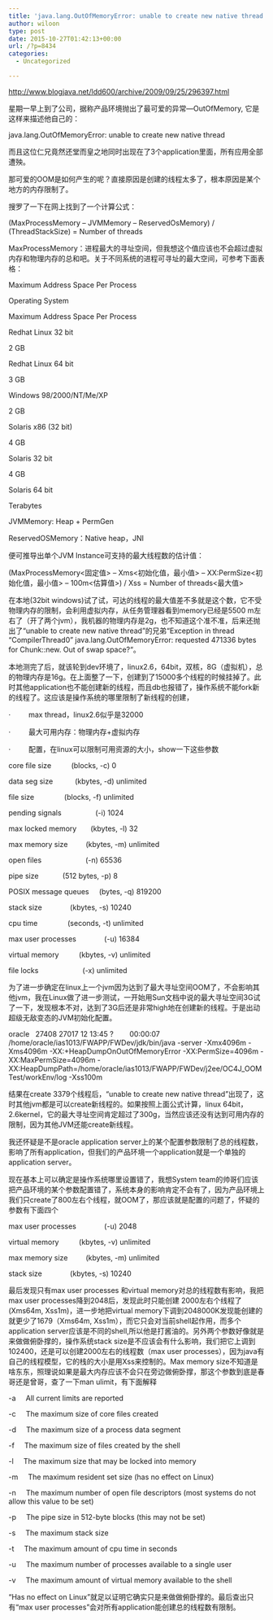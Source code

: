 ```yaml
---
title: 'java.lang.OutOfMemoryError: unable to create new native thread'
author: wiloon
type: post
date: 2015-10-27T01:42:13+00:00
url: /?p=8434
categories:
  - Uncategorized

---
```

http://www.blogjava.net/ldd600/archive/2009/09/25/296397.html

星期一早上到了公司，据称产品环境抛出了最可爱的异常—OutOfMemory, 它是这样来描述他自己的：

java.lang.OutOfMemoryError: unable to create new native thread

而且这位仁兄竟然还堂而皇之地同时出现在了3个application里面，所有应用全部遭殃。

那可爱的OOM是如何产生的呢？直接原因是创建的线程太多了，根本原因是某个地方的内存限制了。

搜罗了一下在网上找到了一个计算公式：

(MaxProcessMemory &#8211; JVMMemory – ReservedOsMemory) / (ThreadStackSize) = Number of threads

MaxProcessMemory：进程最大的寻址空间，但我想这个值应该也不会超过虚拟内存和物理内存的总和吧。关于不同系统的进程可寻址的最大空间，可参考下面表格：

Maximum Address Space Per Process
  
Operating System
  
Maximum Address Space Per Process
  
Redhat Linux 32 bit
  
2 GB
  
Redhat Linux 64 bit
  
3 GB
  
Windows 98/2000/NT/Me/XP
  
2 GB
  
Solaris x86 (32 bit)
  
4 GB
  
Solaris 32 bit
  
4 GB
  
Solaris 64 bit
  
Terabytes
  
JVMMemory: Heap + PermGen

ReservedOSMemory：Native heap，JNI

便可推导出单个JVM Instance可支持的最大线程数的估计值：

(MaxProcessMemory<固定值> – Xms<初始化值，最小值> – XX:PermSize<初始化值，最小值> – 100m<估算值>) / Xss = Number of threads<最大值>

在本地(32bit windows)试了试，可达的线程的最大值差不多就是这个数，它不受物理内存的限制，会利用虚拟内存，从任务管理器看到memory已经是5500 m左右了（开了两个jvm），我机器的物理内存是2g，也不知道这个准不准，后来还抛出了“unable to create new native thread”的兄弟“Exception in thread &#8220;CompilerThread0&#8221; java.lang.OutOfMemoryError: requested 471336 bytes for Chunk::new. Out of swap space?“。

本地测完了后，就该轮到dev环境了，linux2.6，64bit，双核，8G（虚拟机），总的物理内存是16g。在上面整了一下，创建到了15000多个线程的时候挂掉了。此时其他application也不能创建新的线程，而且db也报错了，操作系统不能fork新的线程了。这应该是操作系统的哪里限制了新线程的创建，

·         max thread，linux2.6似乎是32000

·         最大可用内存：物理内存+虚拟内存

·         配置，在linux可以限制可用资源的大小，show一下这些参数

core file size          (blocks, -c) 0

data seg size           (kbytes, -d) unlimited

file size               (blocks, -f) unlimited

pending signals                 (-i) 1024

max locked memory       (kbytes, -l) 32

max memory size         (kbytes, -m) unlimited

open files                      (-n) 65536

pipe size            (512 bytes, -p) 8

POSIX message queues     (bytes, -q) 819200

stack size              (kbytes, -s) 10240

cpu time               (seconds, -t) unlimited

max user processes              (-u) 16384

virtual memory          (kbytes, -v) unlimited

file locks                      (-x) unlimited
  
为了进一步确定在linux上一个jvm因为达到了最大寻址空间OOM了，不会影响其他jvm，我在Linux做了进一步测试，一开始用Sun文档中说的最大寻址空间3G试了一下，发现根本不对，达到了3G后还是非常high地在创建新的线程。于是出动超级无敌变态的JVM初始化配置。

oracle   27408 27017 12 13:45 ?        00:00:07 /home/oracle/ias1013/FWAPP/FWDev/jdk/bin/java -server -Xmx4096m -Xms4096m -XX:+HeapDumpOnOutOfMemoryError -XX:PermSize=4096m -XX:MaxPermSize=4096m -XX:HeapDumpPath=/home/oracle/ias1013/FWAPP/FWDev/j2ee/OC4J_OOMTest/workEnv/log -Xss100m
  
结果在create 3379个线程后，“unable to create new native thread”出现了，这时其他jvm都是可以create新线程的。如果按照上面公式计算，linux 64bit，2.6kernel，它的最大寻址空间肯定超过了300g，当然应该还没有达到可用内存的限制，因为其他JVM还能create新线程。

我还怀疑是不是oracle application server上的某个配置参数限制了总的线程数，影响了所有application，但我们的产品环境一个application就是一个单独的application server。

现在基本上可以确定是操作系统哪里设置错了，我想System team的帅哥们应该把产品环境的某个参数配置错了，系统本身的影响肯定不会有了，因为产品环境上我们只create了800左右个线程，就OOM了，那应该就是配置的问题了，怀疑的参数有下面四个

max user processes              (-u) 2048

virtual memory          (kbytes, -v) unlimited

max memory size         (kbytes, -m) unlimited

stack size              (kbytes, -s) 10240

最后发现只有max user processes 和virtual memory对总的线程数有影响，我把max user processes降到2048后，发现此时只能创建 2000左右个线程了(Xms64m, Xss1m)，进一步地把virtual memory下调到2048000K发现能创建的就更少了1679（Xms64m, Xss1m），而它只会对当前shell起作用，而多个application server应该是不同的shell,所以他是打酱油的。另外两个参数好像就是来做做俯卧撑的，操作系统stack size是不应该会有什么影响，我们把它上调到102400，还是可以创建2000左右的线程数（max user processes），因为java有自己的线程模型，它的栈的大小是用Xss来控制的。Max memory size不知道是啥东东，照理说如果是最大内存应该不会只在旁边做俯卧撑，那这个参数到底是春哥还是曾哥，查了一下man ulimit，有下面解释

-a     All current limits are reported

-c     The maximum size of core files created

-d     The maximum size of a process data segment

-f     The maximum size of files created by the shell

-l     The maximum size that may be locked into memory

-m     The maximum resident set size (has no effect on Linux)

-n     The maximum number of open file descriptors (most systems do not allow this value to be set)

-p     The pipe size in 512-byte blocks (this may not be set)

-s     The maximum stack size

-t     The maximum amount of cpu time in seconds

-u     The maximum number of processes available to a single user

-v     The maximum amount of virtual memory available to the shell

“Has no effect on Linux”就足以证明它确实只是来做做俯卧撑的。最后查出只有“max user processes”会对所有application能创建总的线程数有限制。